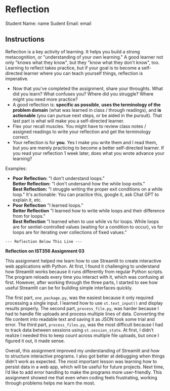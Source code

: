 # Reflection

Student Name:  name
Sudent Email:  email

## Instructions

Reflection is a key activity of learning. It helps you build a strong metacognition, or "understanding of your own learning." A good learner not only "knows what they know", but they "know what they don't know", too. Learning to reflect takes practice, but if your goal is to become a self-directed learner where you can teach yourself things, reflection is imperative.

- Now that you've completed the assignment, share your throughts. What did you learn? What confuses you? Where did you struggle? Where might you need more practice?
- A good reflection is: **specific as possible**,  **uses the terminology of the problem domain** (what was learned in class / through readings), and **is actionable** (you can pursue next steps, or be aided in the pursuit). That last part is what will make you a self-directed learner.
- Flex your recall muscles. You might have to review class notes / assigned readings to write your reflection and get the terminology correct.
- Your reflection is for **you**. Yes I make you write them and I read them, but you are merely practicing to become a better self-directed learner. If you read your reflection 1 week later, does what you wrote advance your learning?

Examples:

- **Poor Reflection:**  "I don't understand loops."   
**Better Reflection:** "I don't undersand how the while loop exits."   
**Best Reflection:** "I struggle writing the proper exit conditions on a while loop." It's actionable: You can practice this, google it, ask Chat GPT to explain it, etc. 
-  **Poor Reflection** "I learned loops."   
**Better Reflection** "I learned how to write while loops and their difference from for loops."   
**Best Reflection** "I learned when to use while vs for loops. While loops are for sentiel-controlled values (waiting for a condition to occur), vs for loops are for iterating over collections of fixed values."

`--- Reflection Below This Line ---`

**Reflection on IST356 Assignment 03**  

This assignment helped me learn how to use Streamlit to create interactive web applications with Python. At first, I found it challenging to understand how Streamlit works because it runs differently from regular Python scripts. The program reloads every time you interact with it, which was confusing at first. However, after working through the three parts, I started to see how useful Streamlit can be for building simple interfaces quickly.  

The first part, `one_package.py`, was the easiest because it only required processing a single input. I learned how to use `st.text_input()` and display results properly. The second part, `process_file.py`, was harder because I had to handle file uploads and process multiple lines of data. Converting the file content into readable text and saving it as JSON took some trial and error. The third part, `process_files.py`, was the most difficult because I had to track data between sessions using `st.session_state`. At first, I didn’t realize I needed this to keep count across multiple file uploads, but once I figured it out, it made sense.  

Overall, this assignment improved my understanding of Streamlit and how to structure interactive programs. I also got better at debugging when things didn’t work as expected. The most important lesson was learning how to persist data in a web app, which will be useful for future projects. Next time, I’d like to add error handling to make the programs more user-friendly. This assignment showed me that even when coding feels frustrating, working through problems helps me learn the most.